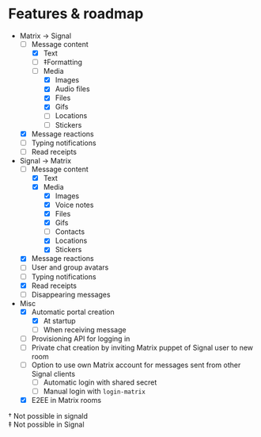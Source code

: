 # Features & roadmap

* Matrix → Signal
  * [ ] Message content
    * [x] Text
    * [ ] ‡Formatting
    * [ ] Media
      * [x] Images
      * [x] Audio files
      * [x] Files
      * [x] Gifs
      * [ ] Locations
      * [ ] Stickers
  * [x] Message reactions
  * [ ] Typing notifications
  * [ ] Read receipts
* Signal → Matrix
  * [ ] Message content
    * [x] Text
    * [x] Media
      * [x] Images
      * [x] Voice notes
      * [x] Files
      * [x] Gifs
      * [ ] Contacts
      * [x] Locations
      * [x] Stickers
  * [x] Message reactions
  * [ ] User and group avatars
  * [ ] Typing notifications
  * [x] Read receipts
  * [ ] Disappearing messages
* Misc
  * [x] Automatic portal creation
    * [x] At startup
    * [ ] When receiving message
  * [ ] Provisioning API for logging in
  * [ ] Private chat creation by inviting Matrix puppet of Signal user to new room
  * [ ] Option to use own Matrix account for messages sent from other Signal clients
    * [ ] Automatic login with shared secret
    * [ ] Manual login with `login-matrix`
  * [x] E2EE in Matrix rooms

† Not possible in signald  
‡ Not possible in Signal
